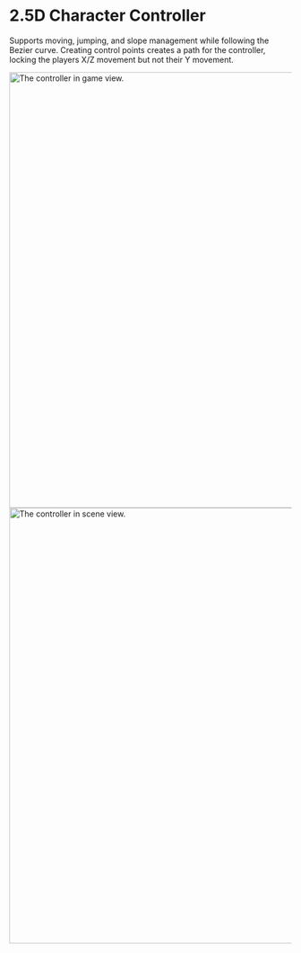 # 2.5D Character Controller

Supports moving, jumping, and slope management while following the Bezier curve. Creating control points creates a path for the controller, locking the players X/Z movement but not their Y movement.

<img src="https://github.com/lukephilipps/lukephilipps/blob/6e828accecd98741869fa9d004b858082c39201a/2.5DGameView.gif" alt="The controller in game view." width="776"/>
<img src="https://github.com/lukephilipps/lukephilipps/blob/6e828accecd98741869fa9d004b858082c39201a/2.5DSceneView.gif" alt="The controller in scene view." width="776"/>
